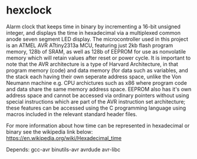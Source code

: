 # hexclock
Alarm clock that keeps time in binary by incrementing a 16-bit unsigned integer, and displays the time in hexadecimal via a multiplexed common anode seven segment LED display. The microcontroller used in this project is an ATMEL AVR ATtiny2313a MCU, featuring just 2kb flash program memory, 128b of SRAM, as well as 128b of EEPROM for use as nonvolatile memory which will retain values after reset or power cycle. It is important to note that the AVR architecture is a type of Harvard Architecture, in that program memory (code) and data memory (for data such as variables, and the stack each having their own seperate address space, unlike the Von Neumann machine e.g. CPU archictures such as x86 where program code and data share the same memory address space. EEPROM also has it's own address space and cannot be accessed via ordinary pointers without using special instructions which are part of the AVR instruction set architecture; these features can be accessed using the C programming language using macros included in the relevant standard header files.

For more information about how time can be represented in hexadecimal or binary see the wikipedia link below: https://en.wikipedia.org/wiki/Hexadecimal_time

Depends:
  gcc-avr
  binutils-avr
  avrdude
  avr-libc
